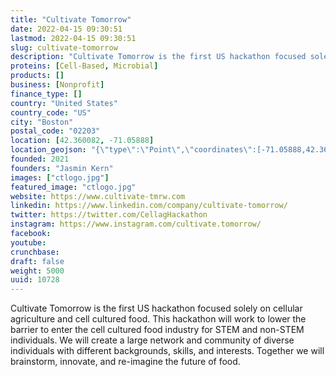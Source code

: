```yaml
---
title: "Cultivate Tomorrow"
date: 2022-04-15 09:30:51
lastmod: 2022-04-15 09:30:51
slug: cultivate-tomorrow
description: "Cultivate Tomorrow is the first US hackathon focused solely on cellular agriculture and cell cultured food. This hackathon will work to lower the barrier to enter the cell cultured food industry for STEM and non-STEM individuals. We will create a large network and community of diverse individuals with different backgrounds, skills, and interests. Together we will brainstorm, innovate, and re-imagine the future of food."
proteins: [Cell-Based, Microbial]
products: []
business: [Nonprofit]
finance_type: []
country: "United States"
country_code: "US"
city: "Boston"
postal_code: "02203"
location: [42.360082, -71.05888]
location_geojson: "{\"type\":\"Point\",\"coordinates\":[-71.05888,42.360082]}"
founded: 2021
founders: "Jasmin Kern"
images: ["ctlogo.jpg"]
featured_image: "ctlogo.jpg"
website: https://www.cultivate-tmrw.com
linkedin: https://www.linkedin.com/company/cultivate-tomorrow/
twitter: https://twitter.com/CellagHackathon
instagram: https://www.instagram.com/cultivate.tomorrow/
facebook: 
youtube: 
crunchbase: 
draft: false
weight: 5000
uuid: 10728
---
```

Cultivate Tomorrow is the first US hackathon focused solely on cellular agriculture and cell cultured food. This hackathon will work to lower the barrier to enter the cell cultured food industry for STEM and non-STEM individuals. We will create a large network and community of diverse individuals with different backgrounds, skills, and interests. Together we will brainstorm, innovate, and re-imagine the future of food.
